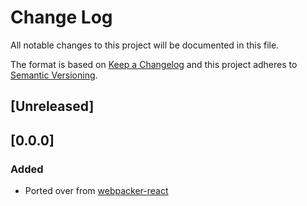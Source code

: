 # Change Log

All notable changes to this project will be documented in this file.

The format is based on [Keep a Changelog](http://keepachangelog.com/)
and this project adheres to [Semantic Versioning](http://semver.org/).

## [Unreleased]

## [0.0.0]

### Added

- Ported over from [webpacker-react](https://github.com/renchap/webpacker-react)
